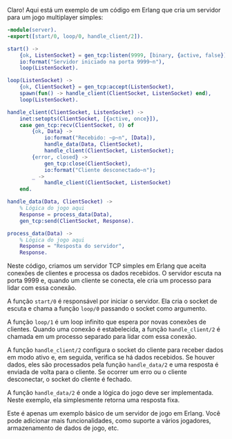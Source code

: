 Claro! Aqui está um exemplo de um código em Erlang que cria um servidor para um jogo multiplayer simples:

```erlang
-module(server).
-export([start/0, loop/0, handle_client/2]).

start() ->
    {ok, ListenSocket} = gen_tcp:listen(9999, [binary, {active, false}]),
    io:format("Servidor iniciado na porta 9999~n"),
    loop(ListenSocket).

loop(ListenSocket) ->
    {ok, ClientSocket} = gen_tcp:accept(ListenSocket),
    spawn(fun() -> handle_client(ClientSocket, ListenSocket) end),
    loop(ListenSocket).

handle_client(ClientSocket, ListenSocket) ->
    inet:setopts(ClientSocket, [{active, once}]),
    case gen_tcp:recv(ClientSocket, 0) of
        {ok, Data} ->
            io:format("Recebido: ~p~n", [Data]),
            handle_data(Data, ClientSocket),
            handle_client(ClientSocket, ListenSocket);
        {error, closed} ->
            gen_tcp:close(ClientSocket),
            io:format("Cliente desconectado~n");
        _ ->
            handle_client(ClientSocket, ListenSocket)
    end.

handle_data(Data, ClientSocket) ->
    % Lógica do jogo aqui
    Response = process_data(Data),
    gen_tcp:send(ClientSocket, Response).

process_data(Data) ->
    % Lógica do jogo aqui
    Response = "Resposta do servidor",
    Response.
```

Neste código, criamos um servidor TCP simples em Erlang que aceita conexões de clientes e processa os dados recebidos. O servidor escuta na porta 9999 e, quando um cliente se conecta, ele cria um processo para lidar com essa conexão.

A função `start/0` é responsável por iniciar o servidor. Ela cria o socket de escuta e chama a função `loop/0` passando o socket como argumento.

A função `loop/1` é um loop infinito que espera por novas conexões de clientes. Quando uma conexão é estabelecida, a função `handle_client/2` é chamada em um processo separado para lidar com essa conexão.

A função `handle_client/2` configura o socket do cliente para receber dados em modo ativo e, em seguida, verifica se há dados recebidos. Se houver dados, eles são processados pela função `handle_data/2` e uma resposta é enviada de volta para o cliente. Se ocorrer um erro ou o cliente desconectar, o socket do cliente é fechado.

A função `handle_data/2` é onde a lógica do jogo deve ser implementada. Neste exemplo, ela simplesmente retorna uma resposta fixa.

Este é apenas um exemplo básico de um servidor de jogo em Erlang. Você pode adicionar mais funcionalidades, como suporte a vários jogadores, armazenamento de dados de jogo, etc.